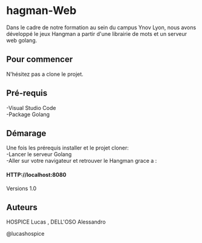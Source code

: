 # hagman-Web
 
Dans le cadre de notre formation au sein du campus Ynov Lyon, nous avons développé le jeux Hangman a partir d'une librairie de mots et un serveur web golang.


## Pour commencer
N'hésitez pas a clone le projet.

## Pré-requis
-Visual Studio Code\
-Package Golang


## Démarage
Une fois les prérequis installer et le projet cloner:\
-Lancer le serveur Golang \
-Aller sur votre navigateur et retrouver le Hangman grace a :
#### HTTP://localhost:8080

Versions 1.0

## Auteurs
HOSPICE Lucas , DELL'OSO Alessandro

@lucashospice
